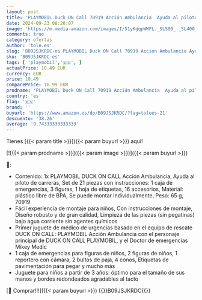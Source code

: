 ```yaml
---
layout: post
title: 'PLAYMOBIL Duck ON Call 70919 Acción Ambulancia  Ayuda al piloto de Carreras  Juguetes para niños a Partir de 3 años'
date: 2024-09-23 08:26:07
image: 'https://m.media-amazon.com/images/I/51yKgqpWWFL._SL500_._SL400_.jpg'
comments: true
category: ofertas
author: 'tole.es'
slug: 'B09JSJKRDC-es PLAYMOBIL Duck ON Call 70919 Acción Ambulancia Ayuda al...'
sku: 'B09JSJKRDC-es'
tags: [ 'playmobil','🇪🇸', ]
actualPrice: 10.49 EUR
currency: EUR
price: 10.49
comparePrice: 16.99 EUR
prodname: 'PLAYMOBIL Duck ON Call 70919 Acción Ambulancia  Ayuda al piloto de Carreras  Juguetes para niños a Partir de 3 años'
country: 'es'
flag: '🇪🇸'
brand: ''
buyurl: 'https://www.amazon.es/dp/B09JSJKRDC/?tag=tolees-21'
descuento: '38.26'
average: '9.74333333333333'
---
```


Tienes [{{< param title >}}]({{< param buyurl >}}) aqui!

[![{{< param prodname >}}]({{< param image >}})]({{< param buyurl >}})

🔎:

- Contenido: 1x PLAYMOBIL DUCK ON CALL Acción Ambulancia, Ayuda al piloto de carreras, Set de 21 piezas con instrucciones: 1 caja de emergencias, 3 figuras, 1 hoja de etiquetas, 16 accesorios, Material: plástico libre de BPA, Se puede montar individualmente, Peso: 65 g, 70919
- Fácil experiencia de montaje para niños, Con instrucciones de montaje, Diseño robusto y de gran calidad, Limpieza de las piezas (sin pegatinas) bajo agua corriente sin agentes químicos
- Primer juguete de médico de urgencias basado en el equipo de rescate DUCK ON CALL: PLAYMOBIL Acción Ambulancia con el personaje principal de DUCK ON CALL PLAYMOBIL, y el Doctor de emergencias Mikey Medic
- 1 caja de emergencias para figuras de niños, 2 figuras de niños, 1 reportero con cámara, 2 bultos de paja, 4 conos, Etiquetas de pavimentación para pegar y mucho más
- Juguete para niños a partir de 3 años: óptimo para el tamaño de sus manos y bordes redondeados agradables al tacto

[🛒 Comprar!!!]({{< param buyurl >}})
{{<world>}}B09JSJKRDC{{</world>}}
